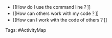 - [[How do I use the command line？]]
- [[How can others work with my code？]]
- [[How can I work with the code of others？]]

Tags: #ActivityMap 